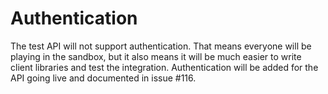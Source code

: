 # Authentication

The test API will not support authentication. That means everyone will be
playing in the sandbox, but it also means it will be much easier to write
client libraries and test the integration. Authentication will be added for
the API going live and documented in issue #116.